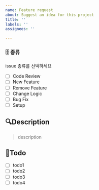```yaml
---
name: Feature request
about: Suggest an idea for this project
title: ''
labels: ''
assignees: ''

---
```

### 🗄️ 종류

issue 종류를 선택하세요

- [ ] Code Review
- [ ] New Feature
- [ ] Remove Feature
- [ ] Change Logic
- [ ] Bug Fix
- [ ] Setup
## 🔍Description

> description

## 📝Todo

- [ ] todo1
- [ ] todo2
- [ ] todo3
- [ ] todo4